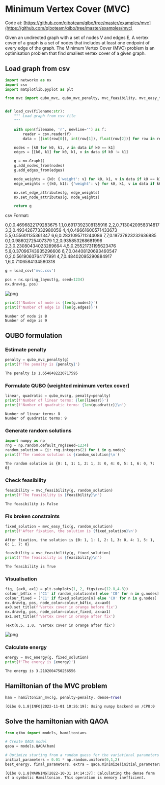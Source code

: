 # Minimum Vertex Cover (MVC)

Code at: [https://github.com/qiboteam/qibo/tree/master/examples/mvc](https://github.com/qiboteam/qibo/tree/master/examples/mvc)

Given an undirected graph with a set of nodes V and edges E, A vertex cover of a graph is a set of nodes that includes at
least one endpoint of every edge of the graph. The Minimum Vertex Cover (MVC) problem is an optimisation problem
that find smallest vertex cover of a given graph.

## Load graph from csv


```python
import networkx as nx
import csv
import matplotlib.pyplot as plt

from mvc import qubo_mvc, qubo_mvc_penalty, mvc_feasibility, mvc_easy_fix, mvc_energy


def load_csv(filename:str):
    """ Load graph from csv file
    """

    with open(filename, 'r', newline='') as f:
        reader = csv.reader(f)
        data = [[int(row[0]), int(row[1]), float(row[2])] for row in reader]

    nodes = [k0 for k0, k1, v in data if k0 == k1]
    edges = [[k0, k1] for k0, k1, v in data if k0 != k1]

    g = nx.Graph()
    g.add_nodes_from(nodes)
    g.add_edges_from(edges)

    node_weights = {k0: {'weight': v} for k0, k1, v in data if k0 == k1}
    edge_weights = {(k0, k1): {'weight': v} for k0, k1, v in data if k0 != k1}

    nx.set_edge_attributes(g, edge_weights)
    nx.set_node_attributes(g, node_weights)

    return g
```

csv Format:

0,0,0.4696822179283675
1,1,0.6917392308135916
2,2,0.7130420958314817
3,3,0.49342677332980056
4,4,0.49661600571433673
5,5,0.55601135361347
6,6,0.2831095711244086
7,7,0.18737823232636885
0,1,0.98602725407379
1,2,0.935853268681996
2,3,0.23080434023289664
4,5,0.25521731195623476
5,6,0.37096743935296606
6,7,0.04408120693490547
0,2,0.5619060764177991
4,7,0.48402095290884917
1,6,0.7106584134580318



```python
g = load_csv('mvc.csv')
```


```python
pos = nx.spring_layout(g, seed=1234)
nx.draw(g, pos)
```



![png](README_files/README_7_0.png)




```python
print(f'Number of node is {len(g.nodes)}')
print(f'Number of edge is {len(g.edges)}')
```

    Number of node is 8
    Number of edge is 9


## QUBO formulation

### Estimate penalty


```python
penalty = qubo_mvc_penalty(g)
print(f'The penalty is {penalty}')
```

    The penalty is 1.6548482220717595


### Formulate QUBO (weighted minimum vertex cover)


```python
linear, quadratic = qubo_mvc(g, penalty=penalty)
print(f'Number of linear terms: {len(linear)}')
print(f'Number of quadratic terms: {len(quadratic)}\n')
```

    Number of linear terms: 8
    Number of quadratic terms: 9



### Generate random solutions


```python
import numpy as np
rng = np.random.default_rng(seed=1234)
random_solution = {i: rng.integers(2) for i in g.nodes}
print(f'The random solution is {random_solution}\n')
```

    The random solution is {0: 1, 1: 1, 2: 1, 3: 0, 4: 0, 5: 1, 6: 0, 7: 0}



### Check feasibility


```python
feasibility = mvc_feasibility(g, random_solution)
print(f'The feasibility is {feasibility}\n')
```

    The feasibility is False



### Fix broken constraints


```python
fixed_solution = mvc_easy_fix(g, random_solution)
print(f'After fixation, the solution is {fixed_solution}\n')
```

    After fixation, the solution is {0: 1, 1: 1, 2: 1, 3: 0, 4: 1, 5: 1, 6: 1, 7: 0}




```python
feasibility = mvc_feasibility(g, fixed_solution)
print(f'The feasibility is {feasibility}\n')
```

    The feasibility is True



### Visualisation


```python
fig, (ax0, ax1) = plt.subplots(1, 2, figsize=(12.8,4.8))
colour_b4fix = ['C1' if random_solution[n] else 'C0' for n in g.nodes]
colour_fixed = ['C1' if fixed_solution[n] else 'C0' for n in g.nodes]
nx.draw(g, pos, node_color=colour_b4fix, ax=ax0)
ax0.set_title(f'Vertex cover in orange before fix')
nx.draw(g, pos, node_color=colour_fixed, ax=ax1)
ax1.set_title(f'Vertex cover in orange after fix')
```




    Text(0.5, 1.0, 'Vertex cover in orange after fix')





![png](README_files/README_22_1.png)



### Calculate energy


```python
energy = mvc_energy(g, fixed_solution)
print(f'The energy is {energy}')
```

    The energy is 3.2102004750256556


##  Hamiltonian of the MVC problem


```python
ham = hamiltonian_mvc(g, penalty=penalty, dense=True)
```

    [Qibo 0.1.8|INFO|2022-11-01 10:26:19]: Using numpy backend on /CPU:0


## Solve the hamiltonian with QAOA


```python
from qibo import models, hamiltonians

# Create QAOA model
qaoa = models.QAOA(ham)

# Optimize starting from a random guess for the variational parameters
initial_parameters = 0.01 * np.random.uniform(0,1,2)
best_energy, final_parameters, extra = qaoa.minimize(initial_parameters, method="BFGS")
```

    [Qibo 0.1.8|WARNING|2022-10-31 14:14:37]: Calculating the dense form of a symbolic Hamiltonian. This operation is memory inefficient.
